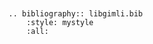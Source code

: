```{include} ../CITATION.md
```
```{rubric} Other studies and extended abstracts about pyGIMLi
```

```{eval-rst}
.. bibliography:: libgimli.bib
    :style: mystyle
    :all:
```